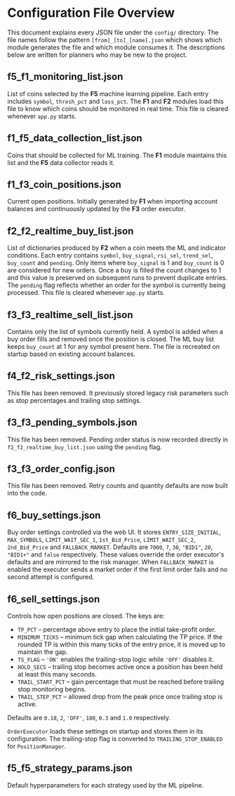 # Configuration File Overview

This document explains every JSON file under the `config/` directory. The file names follow the pattern
`[from]_[to]_[name].json` which shows which module generates the file and which module consumes it.
The descriptions below are written for planners who may be new to the project.


## f5_f1_monitoring_list.json
List of coins selected by the **F5** machine learning pipeline. Each entry includes
`symbol`, `thresh_pct` and `loss_pct`. The **F1** and **F2** modules
load this file to know which coins should be monitored in real time. This file
is cleared whenever `app.py` starts.

## f1_f5_data_collection_list.json
Coins that should be collected for ML training. The **F1** module maintains this list and the
**F5** data collector reads it.


## f1_f3_coin_positions.json
Current open positions. Initially generated by **F1** when importing account balances
and continuously updated by the **F3** order executor.

## f2_f2_realtime_buy_list.json
List of dictionaries produced by **F2** when a coin meets the ML and indicator
conditions. Each entry contains `symbol`, `buy_signal`, `rsi_sel`, `trend_sel`,
`buy_count` and `pending`. Only items where `buy_signal` is 1 and
`buy_count` is 0 are considered for new orders. Once a buy is filled the count
changes to 1 and this value is preserved on subsequent runs to prevent
duplicate entries. The `pending` flag reflects whether an order for the symbol
is currently being processed. This file is cleared whenever `app.py` starts.

## f3_f3_realtime_sell_list.json
Contains only the list of symbols currently held. A symbol is added when a buy
order fills and removed once the position is closed. The ML buy list keeps
`buy_count` at 1 for any symbol present here. The file is recreated on startup
based on existing account balances.

## f4_f2_risk_settings.json
This file has been removed. It previously stored legacy risk parameters
such as stop percentages and trailing stop settings.

## f3_f3_pending_symbols.json
This file has been removed. Pending order status is now recorded directly in
`f2_f2_realtime_buy_list.json` using the `pending` flag.

## f3_f3_order_config.json
This file has been removed. Retry counts and quantity defaults are now built into the code.

## f6_buy_settings.json
Buy order settings controlled via the web UI. It stores `ENTRY_SIZE_INITIAL`,
`MAX_SYMBOLS`, `LIMIT_WAIT_SEC_1`, `1st_Bid_Price`, `LIMIT_WAIT_SEC_2`,
`2nd_Bid_Price` and `FALLBACK_MARKET`. Defaults are `7000`, `7`, `30`,
`"BID1"`, `20`, `"BID1+"` and `false` respectively. These values override the
order executor's defaults and are mirrored to the risk manager. When
`FALLBACK_MARKET` is enabled the executor sends a market order if the first
limit order fails and no second attempt is configured.

## f6_sell_settings.json
Controls how open positions are closed. The keys are:

* `TP_PCT` – percentage above entry to place the initial take-profit order.
* `MINIMUM_TICKS` – minimum tick gap when calculating the TP price. If the
  rounded TP is within this many ticks of the entry price, it is moved up to
  maintain the gap.
* `TS_FLAG` – `'ON'` enables the trailing-stop logic while `'OFF'` disables it.
* `HOLD_SECS` – trailing stop becomes active once a position has been held at
  least this many seconds.
* `TRAIL_START_PCT` – gain percentage that must be reached before trailing stop
  monitoring begins.
* `TRAIL_STEP_PCT` – allowed drop from the peak price once trailing stop is
  active.

Defaults are `0.18`, `2`, `'OFF'`, `180`, `0.3` and `1.0` respectively.

`OrderExecutor` loads these settings on startup and stores them in its
configuration. The trailing-stop flag is converted to `TRAILING_STOP_ENABLED`
for `PositionManager`.
## f5_f5_strategy_params.json
Default hyperparameters for each strategy used by the ML pipeline.


